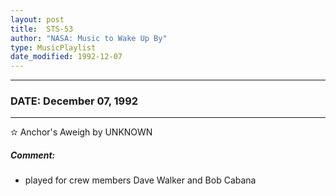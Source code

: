 ```yaml
---
layout: post
title:  STS-53
author: "NASA: Music to Wake Up By"
type: MusicPlaylist
date_modified: 1992-12-07
---
```


----
### DATE: December 07, 1992
----
✫ Anchor's Aweigh by UNKNOWN

##### Comment:
* played for crew members Dave Walker and Bob Cabana
